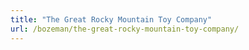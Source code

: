 ```yaml
---
title: "The Great Rocky Mountain Toy Company"
url: /bozeman/the-great-rocky-mountain-toy-company/
---
```

